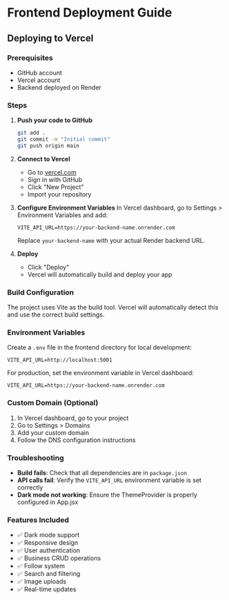# Frontend Deployment Guide

## Deploying to Vercel

### Prerequisites
- GitHub account
- Vercel account
- Backend deployed on Render

### Steps

1. **Push your code to GitHub**
   ```bash
   git add .
   git commit -m "Initial commit"
   git push origin main
   ```

2. **Connect to Vercel**
   - Go to [vercel.com](https://vercel.com)
   - Sign in with GitHub
   - Click "New Project"
   - Import your repository

3. **Configure Environment Variables**
   In Vercel dashboard, go to Settings > Environment Variables and add:
   ```
   VITE_API_URL=https://your-backend-name.onrender.com
   ```
   Replace `your-backend-name` with your actual Render backend URL.

4. **Deploy**
   - Click "Deploy"
   - Vercel will automatically build and deploy your app

### Build Configuration

The project uses Vite as the build tool. Vercel will automatically detect this and use the correct build settings.

### Environment Variables

Create a `.env` file in the frontend directory for local development:

```env
VITE_API_URL=http://localhost:5001
```

For production, set the environment variable in Vercel dashboard:
```
VITE_API_URL=https://your-backend-name.onrender.com
```

### Custom Domain (Optional)

1. In Vercel dashboard, go to your project
2. Go to Settings > Domains
3. Add your custom domain
4. Follow the DNS configuration instructions

### Troubleshooting

- **Build fails**: Check that all dependencies are in `package.json`
- **API calls fail**: Verify the `VITE_API_URL` environment variable is set correctly
- **Dark mode not working**: Ensure the ThemeProvider is properly configured in App.jsx

### Features Included

- ✅ Dark mode support
- ✅ Responsive design
- ✅ User authentication
- ✅ Business CRUD operations
- ✅ Follow system
- ✅ Search and filtering
- ✅ Image uploads
- ✅ Real-time updates
